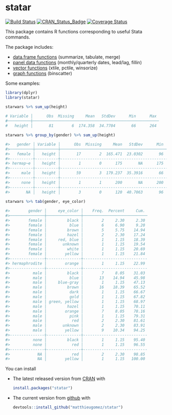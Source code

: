 statar
======
[![Build Status](https://travis-ci.org/matthieugomez/statar.svg?branch=master)](https://travis-ci.org/matthieugomez/statar)
[![CRAN_Status_Badge](http://www.r-pkg.org/badges/version/statar)](https://cran.r-project.org/package=statar)
[![Coverage Status](https://img.shields.io/codecov/c/github/matthieugomez/statar/master.svg)](https://codecov.io/github/matthieugomez/statar?branch=master)


This package contains R functions corresponding to useful Stata commands.

The package includes:
- [data.frame functions](vignettes/data-frames.Rmd) (summarize, tabulate, merge)
- [panel data functions](vignettes/panel-data.Rmd) (monthly/quarterly dates, lead/lag, fillin)
- [vector functions](vignettes/vector.Rmd) (xtile, pctile, winsorize)
- [graph functions](vignettes/graph.Rmd) (binscatter)

Some examples:
```R
library(dplyr)
library(statar)

starwars %>% sum_up(height)
 
# Variable │      Obs  Missing     Mean   StdDev      Min      Max 
#──────────┼───────────────────────────────────────────────────────
#   height │       81        6  174.358  34.7704       66      264 

starwars %>% group_by(gender) %>% sum_up(height)

#>   gender │ Variable │      Obs  Missing     Mean   StdDev      Min      Max 
#>──────────┼──────────┼───────────────────────────────────────────────────────
#>   female │   height │       17        2  165.471  23.0302       96      213 
#>----------┼----------┼-------------------------------------------------------
#> hermap~e │   height │        1        0      175       NA      175      175 
#>----------┼----------┼-------------------------------------------------------
#>     male │   height │       59        3  179.237  35.3916       66      264 
#>----------┼----------┼-------------------------------------------------------
#>     none │   height │        1        1      200       NA      200      200 
#>----------┼----------┼-------------------------------------------------------
#>       NA │   height │        3        0      120  40.7063       96      167

starwars %>% tab(gender, eye_color)
 
#>        gender │     eye_color │    Freq.  Percent     Cum. 
#>───────────────┼───────────────┼────────────────────────────
#>        female │         black │        2     2.30     2.30 
#>        female │          blue │        6     6.90     9.20 
#>        female │         brown │        5     5.75    14.94 
#>        female │         hazel │        2     2.30    17.24 
#>        female │     red, blue │        1     1.15    18.39 
#>        female │       unknown │        1     1.15    19.54 
#>        female │         white │        1     1.15    20.69 
#>        female │        yellow │        1     1.15    21.84 
#>---------------┼---------------┼----------------------------
#> hermaphrodite │        orange │        1     1.15    22.99 
#>---------------┼---------------┼----------------------------
#>          male │         black │        7     8.05    31.03 
#>          male │          blue │       13    14.94    45.98 
#>          male │     blue-gray │        1     1.15    47.13 
#>          male │         brown │       16    18.39    65.52 
#>          male │          dark │        1     1.15    66.67 
#>          male │          gold │        1     1.15    67.82 
#>          male │ green, yellow │        1     1.15    68.97 
#>          male │         hazel │        1     1.15    70.11 
#>          male │        orange │        7     8.05    78.16 
#>          male │          pink │        1     1.15    79.31 
#>          male │           red │        2     2.30    81.61 
#>          male │       unknown │        2     2.30    83.91 
#>          male │        yellow │        9    10.34    94.25 
#>---------------┼---------------┼----------------------------
#>          none │         black │        1     1.15    95.40 
#>          none │           red │        1     1.15    96.55 
#>---------------┼---------------┼----------------------------
#>            NA │           red │        2     2.30    98.85 
#>            NA │        yellow │        1     1.15   100.00 
```


You can install 

- The latest released version from [CRAN](https://CRAN.R-project.org/package=statar) with

	```R
	install.packages("statar")
	```
-  The current version from [github](https://github.com/matthieugomez/statar) with

	```R
	devtools::install_github("matthieugomez/statar")
	```

